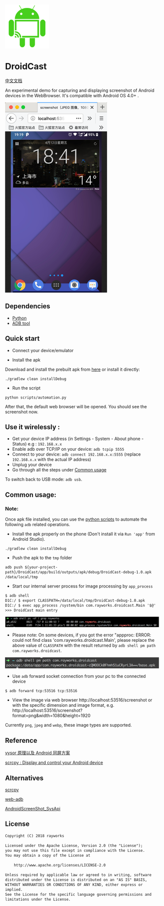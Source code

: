 ![](./cast.png)

# DroidCast

[中文文档](/README_CN.md)

An experimental demo for capturing and displaying screenshot of Android devices in the WebBrowser. 
It's compatible with Android OS 4.0+ . 

![](/screen_shot_dock.png)

## Dependencies

- [Python](https://www.python.org/downloads/)
- [ADB tool](https://developer.android.com/studio/releases/platform-tools)

## Quick start

- Connect your device/emulator

- Install the apk

Download and install the prebuilt apk from [here](/apk/DroidCast-debug-1.0.apk) or install it directly:

```
./gradlew clean installDebug
```

- Run the script

```
python scripts/automation.py
```

After that, the default web browser will be opened. You should see the screenshot now.

## Use it wirelessly :

- Get your device IP address (in Settings - System - About phone - Status) e.g : `192.168.x.x`
- Enable adb over TCP/IP on your device: `adb tcpip 5555`
- Connect to your device: `adb connect 192.168.x.x:5555` (replace `192.168.x.x` with the actual IP address)
- Unplug your device
- Go through all the steps under [Common usage](#usage)

To switch back to USB mode: `adb usb`.

<h2 id="usage">Common usage:</h2>

### Note:

Once apk file installed, you can use the [python scripts](/scripts/automation.py) to automate the following `adb` related operations.

- Install the apk properly on the phone (Don't install it via `Run 'app'` from Android Studio).

```
./gradlew clean installDebug
```

- Push the apk to the `tmp` folder

```
adb push ${your-project-path}/DroidCast/app/build/outputs/apk/debug/DroidCast-debug-1.0.apk /data/local/tmp
```

- Start our internal server process for image processing by `app_process`

```
$ adb shell
D1C:/ $ export CLASSPATH=/data/local/tmp/DroidCast-debug-1.0.apk
D1C:/ $ exec app_process /system/bin com.rayworks.droidcast.Main '$@'
>>> DroidCast main entry
```

![](/process_main.png)

- Please note: On some devices,
  if you got the error "appproc: ERROR: could not find class 'com.rayworks.droidcast.Main', please replace the
  above value of `CLASSPATH` with the result returned by `adb shell pm path com.rayworks.droidcast`.

![](/apk_src_path.png)

- Use `adb` forward socket connection from your pc to the connected device

```
$ adb forward tcp:53516 tcp:53516
```

- View the image via web browser
  http://localhost:53516/screenshot or with the specific dimension and image format,
  e.g. http://localhost:53516/screenshot?format=png&width=1080&height=1920

Currently `png`, `jpeg` and `webp`, these image types are supported.

## Reference <br>

[vysor 原理以及 Android 同屏方案](https://juejin.im/entry/57fe39400bd1d00058dd4652)

[scrcpy : Display and control your Android device](https://github.com/Genymobile/scrcpy)

## Alternatives

[scrcpy](https://github.com/Genymobile/scrcpy)

[web-adb](https://github.com/mfinkle/web-adb)

[AndroidScreenShot_SysApi](https://github.com/weizongwei5/AndroidScreenShot_SysApi)

## License

    Copyright (C) 2018 rayworks

    Licensed under the Apache License, Version 2.0 (the "License");
    you may not use this file except in compliance with the License.
    You may obtain a copy of the License at

        http://www.apache.org/licenses/LICENSE-2.0

    Unless required by applicable law or agreed to in writing, software
    distributed under the License is distributed on an "AS IS" BASIS,
    WITHOUT WARRANTIES OR CONDITIONS OF ANY KIND, either express or implied.
    See the License for the specific language governing permissions and
    limitations under the License.

